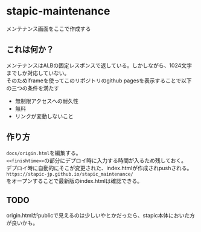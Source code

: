 # stapic-maintenance
メンテナンス画面をここで作成する

## これは何か？
メンテナンスはALBの固定レスポンスで返している。しかしながら、1024文字までしか対応していない。  
そのためiframeを使ってこのリポジトリのgithub pagesを表示することで以下の三つの条件を満たす
- 無制限アクセスへの耐久性
- 無料
- リンクが変動しないこと

## 作り方
`docs/origin.html`を編集する。  
`<<finishtime>>`の部分にデプロイ時に入力する時間が入るため残しておく。  
デプロイ時に自動的にそこが変更された、index.htmlが作成されpushされる。  
`https://stapic-jp.github.io/stapic_maintenance/`  
をオープンすることで最新版のindex.htmlは確認できる。

## TODO
origin.htmlがpublicで見えるのは少しいやとかだったら、stapic本体においた方が良いかも。